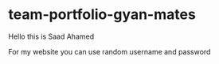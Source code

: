 # team-portfolio-gyan-mates

Hello this is Saad Ahamed 

For my website you can use random username and password